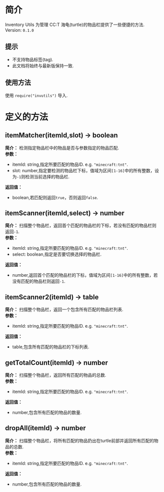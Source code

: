 # 简介
Inventory Utils 为管理 CC:T 海龟(turtle)的物品栏提供了一些便捷的方法.<br>
Version: `0.1.0`

## 提示
- 不支持物品标签(tag).
- 此文档将始终与最新版保持一致.

## 使用方法
使用 `require("invutils")` 导入.

# 定义的方法
## itemMatcher(itemId,slot) -> boolean
**简介：**
检测指定物品栏中的物品是否与参数指定的物品匹配.<br>
**参数：**
- itemId: string,指定所要匹配的物品ID. e.g. `"minecraft:tnt"`.
- slot: number,指定要检测的物品栏下标，值域为区间`[1-16]`中的所有整数，设为`-1`则检测当前选择的物品栏.

**返回值：**
- boolean,若匹配则返回`true`，否则返回`false`.


## itemScanner(itemId,select) -> number
**简介：**
扫描整个物品栏，返回首个匹配的物品栏的下标，若没有匹配的物品栏则返回`-1`.<br>
**参数：**
- itemId: string,指定所要匹配的物品ID. e.g. `"minecraft:tnt"`.
- select: boolean,指定是否要切换选择的物品栏.

**返回值：**
- number,返回首个匹配的物品栏的下标，值域为区间`[1-16]`中的所有整数，若没有匹配的物品栏则返回`-1`.



## itemScanner2(itemId) -> table
**简介：**
扫描整个物品栏，返回一个包含所有匹配的物品栏列表.<br>
**参数：**
- itemId: string,指定所要匹配的物品ID. e.g. `"minecraft:tnt"`.

**返回值：**
- table,包含所有匹配的物品栏的下标列表.


## getTotalCount(itemId) -> number
**简介：**
扫描整个物品栏，返回所有匹配的物品的总数.<br>
**参数：**
- itemId: string,指定所要匹配的物品ID. e.g. `"minecraft:tnt"`.

**返回值：**
- number,包含所有匹配的物品的数量.



## dropAll(itemId) -> number
**简介：**
扫描整个物品栏，将所有匹配的物品扔出在turtle前部并返回所有匹配的物品的总数.<br>
**参数：**
- itemId: string,指定所要匹配的物品ID. e.g. `"minecraft:tnt"`.

**返回值：**
- number,包含所有匹配的物品的数量.
